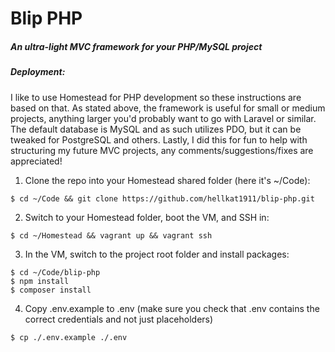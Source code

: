 # Blip PHP
##### An ultra-light MVC framework for your PHP/MySQL project

##### Deployment:

I like to use Homestead for PHP development so these instructions are based on that. As stated above, the framework is useful for small or medium projects, anything larger you'd probably want to go with Laravel or similar. The default database is MySQL and as such utilizes PDO, but it can be tweaked for PostgreSQL and others. Lastly, I did this for fun to help with structuring my future MVC projects, any comments/suggestions/fixes are appreciated!

1) Clone the repo into your Homestead shared folder (here it's ~/Code):

```
$ cd ~/Code && git clone https://github.com/hellkat1911/blip-php.git
```

2) Switch to your Homestead folder, boot the VM, and SSH in:

```
$ cd ~/Homestead && vagrant up && vagrant ssh
```

3) In the VM, switch to the project root folder and install packages:

```
$ cd ~/Code/blip-php
$ npm install
$ composer install
```

4) Copy .env.example to .env (make sure you check that .env contains the
correct credentials and not just placeholders)

```
$ cp ./.env.example ./.env
```

